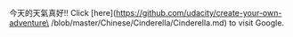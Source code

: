 今天的天氣真好!!
Click [here](https://github.com/udacity/create-your-own-adventure\
  /blob/master/Chinese/Cinderella/Cinderella.md) to visit Google.

